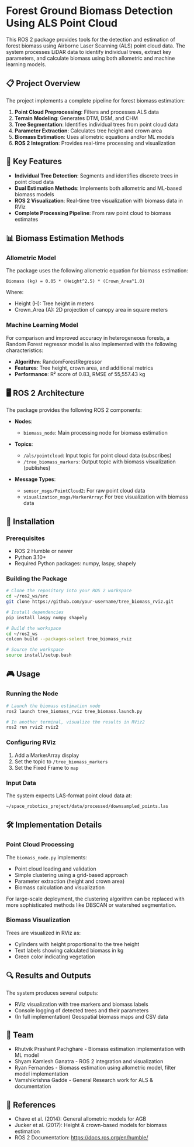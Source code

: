 # Forest Ground Biomass Detection Using ALS Point Cloud

This ROS 2 package provides tools for the detection and estimation of forest biomass using Airborne Laser Scanning (ALS) point cloud data. The system processes LiDAR data to identify individual trees, extract key parameters, and calculate biomass using both allometric and machine learning models.

## 📋 Project Overview

The project implements a complete pipeline for forest biomass estimation:

1. **Point Cloud Preprocessing**: Filters and processes ALS data
2. **Terrain Modeling**: Generates DTM, DSM, and CHM
3. **Tree Segmentation**: Identifies individual trees from point cloud data
4. **Parameter Extraction**: Calculates tree height and crown area
5. **Biomass Estimation**: Uses allometric equations and/or ML models
6. **ROS 2 Integration**: Provides real-time processing and visualization

## 🚀 Key Features

- **Individual Tree Detection**: Segments and identifies discrete trees in point cloud data
- **Dual Estimation Methods**: Implements both allometric and ML-based biomass models
- **ROS 2 Visualization**: Real-time tree visualization with biomass data in RViz
- **Complete Processing Pipeline**: From raw point cloud to biomass estimates

## 📊 Biomass Estimation Methods

### Allometric Model

The package uses the following allometric equation for biomass estimation:

```
Biomass (kg) = 0.05 * (Height^2.5) * (Crown_Area^1.0)
```

Where:
- Height (H): Tree height in meters
- Crown_Area (A): 2D projection of canopy area in square meters

### Machine Learning Model

For comparison and improved accuracy in heterogeneous forests, a Random Forest regressor model is also implemented with the following characteristics:

- **Algorithm**: RandomForestRegressor
- **Features**: Tree height, crown area, and additional metrics
- **Performance**: R² score of 0.83, RMSE of 55,557.43 kg

## 🖥️ ROS 2 Architecture

The package provides the following ROS 2 components:

- **Nodes**:
  - `biomass_node`: Main processing node for biomass estimation
  
- **Topics**:
  - `/als/pointcloud`: Input topic for point cloud data (subscribes)
  - `/tree_biomass_markers`: Output topic with biomass visualization (publishes)
  
- **Message Types**:
  - `sensor_msgs/PointCloud2`: For raw point cloud data
  - `visualization_msgs/MarkerArray`: For tree visualization with biomass data

## 🔧 Installation

### Prerequisites

- ROS 2 Humble or newer
- Python 3.10+
- Required Python packages: numpy, laspy, shapely

### Building the Package

```bash
# Clone the repository into your ROS 2 workspace
cd ~/ros2_ws/src
git clone https://github.com/your-username/tree_biomass_rviz.git

# Install dependencies
pip install laspy numpy shapely

# Build the workspace
cd ~/ros2_ws
colcon build --packages-select tree_biomass_rviz

# Source the workspace
source install/setup.bash
```

## 🎮 Usage

### Running the Node

```bash
# Launch the biomass estimation node
ros2 launch tree_biomass_rviz tree_biomass.launch.py

# In another terminal, visualize the results in RViz2
ros2 run rviz2 rviz2
```

### Configuring RViz

1. Add a MarkerArray display
2. Set the topic to `/tree_biomass_markers`
3. Set the Fixed Frame to `map`

### Input Data

The system expects LAS-format point cloud data at:
```
~/space_robotics_project/data/processed/downsampled_points.las
```

## 🛠️ Implementation Details

### Point Cloud Processing

The `biomass_node.py` implements:
- Point cloud loading and validation
- Simple clustering using a grid-based approach
- Parameter extraction (height and crown area)
- Biomass calculation and visualization

For large-scale deployment, the clustering algorithm can be replaced with more sophisticated methods like DBSCAN or watershed segmentation.

### Biomass Visualization

Trees are visualized in RViz as:
- Cylinders with height proportional to the tree height
- Text labels showing calculated biomass in kg
- Green color indicating vegetation

## 🔍 Results and Outputs

The system produces several outputs:
- RViz visualization with tree markers and biomass labels
- Console logging of detected trees and their parameters
- (In full implementation) Geospatial biomass maps and CSV data


## 👥 Team

- Rhutvik Prashant Pachghare - Biomass estimation implementation with ML model
- Shyam Kamlesh Ganatra - ROS 2 integration and visualization
- Ryan Fernandes - Biomass estimation using allometric model, filter model implementation
- Vamshikrishna Gadde - General Research work for ALS & documentation

## 🔗 References

- Chave et al. (2014): General allometric models for AGB
- Jucker et al. (2017): Height & crown-based models for biomass estimation
- ROS 2 Documentation: https://docs.ros.org/en/humble/
